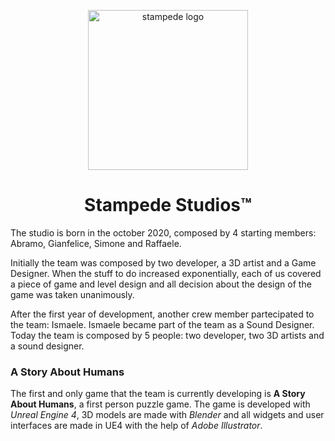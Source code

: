 <p align="center">
  <img src="https://user-images.githubusercontent.com/39314951/144038145-c47eff8c-b9df-41c6-98dd-9606c45a1574.png" width="256" title="stampede logo" />
  <h1 align="center"> Stampede Studios&trade;</h1>
</p>

<p> The studio is born in the october 2020, composed by 4 starting members: Abramo, Gianfelice, Simone and Raffaele. </p>
<p> Initially the team was composed by two developer, a 3D artist and a Game Designer. When the stuff to do increased exponentially, each of us
  covered a piece of game and level design and all decision about the design of the game was taken unanimously.<p>
<p> After the first year of development, another crew member partecipated to the team: Ismaele. Ismaele became part of the team as a Sound Designer. 
  Today the team is composed by 5 people: two developer, two 3D artists and a sound designer.</p>

<h3> A Story About Humans </h3>
<p> The first and only game that the team is currently developing is <b>A Story About Humans</b>, a first person puzzle game. The game is developed
  with <i>Unreal Engine 4</i>, 3D models are made with <i>Blender</i> and all widgets and user interfaces are made in UE4 with the help of <i>Adobe Illustrator</i>.
  
